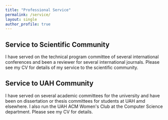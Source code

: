 ```yaml
---
title: "Professional Service"
permalink: /service/
layout: single
author_profile: true
---
```


## Service to Scientific Community
I have served on the technical program committee of several international conferences and been a reviewer for several
international journals. Please see my CV for details of my service to the scientific community.

## Service to UAH Community
I have served on several academic committees for the university and have been on dissertation or thesis committees for 
students at UAH amd elsewhere. I also run the UAH ACM Women's Club at the Computer Science department. Please see my CV 
for details.